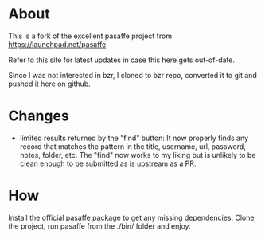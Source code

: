 # About

This is a fork of the excellent pasaffe project from https://launchpad.net/pasaffe

Refer to this site for latest updates in case this here gets out-of-date.

Since I was not interested in bzr, I cloned to bzr repo, converted it to git and pushed it here on github.

# Changes

* limited results returned by the "find" button:
  It now properly finds any record that matches the pattern in the title, username, url, password, notes, folder, etc.
  The "find" now works to my liking but is unlikely to be clean enough to be submitted as is upstream as a PR.

# How

Install the official pasaffe package to get any missing dependencies.
Clone the project, run pasaffe from the ./bin/ folder and enjoy.
